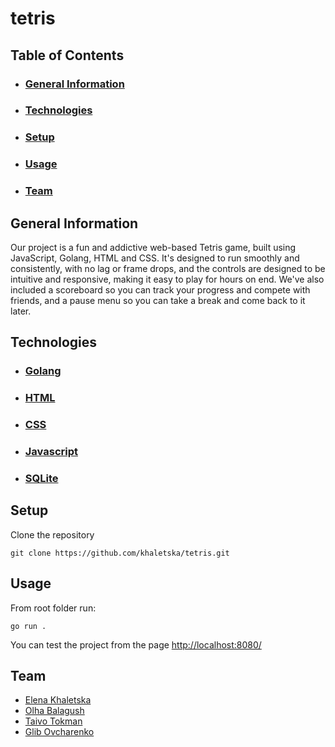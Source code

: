 # tetris

## Table of Contents
- ### [General Information](#general-information)
- ### [Technologies](#technologies)
- ### [Setup](#setup)
- ### [Usage](#usage)
- ### [Team](#team)

## General Information
Our project is a fun and addictive web-based Tetris game, built using JavaScript, Golang, HTML and CSS. It's designed to run smoothly and consistently, with no lag or frame drops, and the controls are designed to be intuitive and responsive, making it easy to play for hours on end. We've also included a scoreboard so you can track your progress and compete with friends, and a pause menu so you can take a break and come back to it later.

## Technologies
- ### [Golang](https://go.dev/)
- ### [HTML](https://www.w3.org/html/)
- ### [CSS](https://developer.mozilla.org/en-US/docs/Web/CSS)
- ### [Javascript](https://www.javascript.com/)
- ### [SQLite](https://sqlite.org/index.html)

## Setup
Clone the repository
```
git clone https://github.com/khaletska/tetris.git
```

## Usage
From root folder run:
```
go run . 
```

You can test the project from the page [http://localhost:8080/](http://localhost:8080/)

## Team
- [Elena Khaletska](https://github.com/khaletska)
- [Olha Balagush](https://github.com/OlhaBalahush)
- [Taivo Tokman](https://github.com/O31)
- [Glib Ovcharenko](https://github.com/glibovcharenko)
